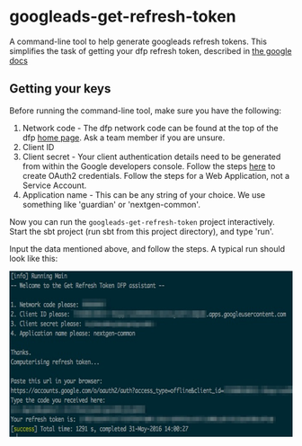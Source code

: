 # googleads-get-refresh-token
A command-line tool to help generate googleads refresh tokens. This simplifies the task of getting your dfp refresh token, described in [the google docs](https://developers.google.com/doubleclick-publishers/docs/start#signup)

## Getting your keys

Before running the command-line tool, make sure you have the following:

1. Network code - The dfp network code can be found at the top of the dfp [home page](https://www.google.com/dfp). Ask a team member if you are unsure.
2. Client ID
3. Client secret - Your client authentication details need to be generated from within the Google developers console. Follow the steps [here](https://developers.google.com/doubleclick-publishers/docs/authentication#1_determine_your_authentication_type) to create OAuth2 credentials. Follow the steps for a Web Application, not a Service Account.
4. Application name - This can be any string of your choice. We use something like 'guardian' or 'nextgen-common'.

Now you can run the `googleads-get-refresh-token` project interactively. Start the sbt project (run sbt from this project directory), and type 'run'.

Input the data mentioned above, and follow the steps. A typical run should look like this:

<img src="docs/example-run.jpg" alt="example run" width="670px" height="295px" />




